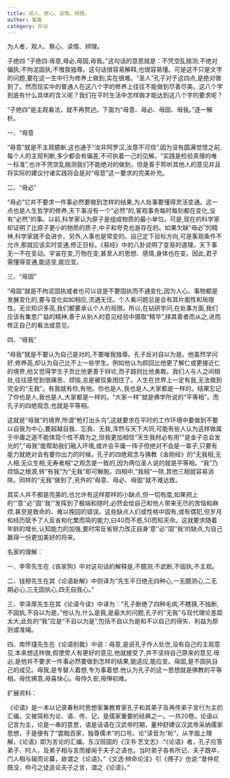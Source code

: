```yaml
---
title: 观人、察心、读情、辨理。
author: 寓庸
category: 杂谈
---
```

为人者，观人、察心、读情、辨理。

子绝四
 “子绝四:毋意,毋必,毋固,毋我。”这句话的意思就是：不凭空乱揣测;不绝对偏执;不拘泥固执;不惟我独尊。这句话很容易解释,也很容易懂。可是这不只是文字的问题,要在这一生中行为修养上做到,实在很难。“圣人”孔子对于这四点,是绝对做到了。然而现实中的普通人在这八个字的修养上往往不能做到尽善尽美。这八个字到底有什么具体的含义呢？我们在平时生活中怎样做才能达到这八个字的要求呢？

“子绝四”是主观看法，就不再赘述。下面为“毋意、毋必、毋固、毋我。”逐一解析。

一、“毋意

“毋意”就是不主观臆断,这也通于“汝非阿罗汉,汝意不可信”,因为没有圆满觉悟之前,每个人的主观判断,多少都会有偏差,不可执着一己的见解。“实践是检验真理的唯一标准”,也许不凭空乱揣测我们不能绝对的做到，但是善于聆听其他人的意见并且将实际的建议付诸实践将会是对“毋意”这一要求的完美补充。

二、“毋必”

“毋必”它并不要求一件事必然要做到怎样的结果,为人处事要懂得灵活变通。这一点也是人生哲学的修养,天下事没有一个“必然”的,客观事务每时每刻都在变化,没有“必然”的事。以前,科学家认为原子是组成物质的最小单位。可是,现在的科学家却证明了比原子更小的物质的质子,中子和夸克也是存在的。如果欠缺“毋必”的精神,科学家就不会进步。另外,人事也是常变的。自己定下目标方向,可是客观条件不允许,那就应该实时变通,修正目标。《易经》中的八卦说明了变易的道理。天下事无一不在变动。宇宙在变,万物在变,甚至人的思想、感情,身体也在变。因此,君子需懂得变通,能适变,能应变。

三、“毋固”

“毋固”就是不拘泥固执或者也可以说是不要固执而不通变化,因为人心、事物都是发展变化的,要与变化如如相应,流通无住。个人看问题总是会有其片面性和局限性。无论知识多高,我们都要承认个人的局限。所以,在钻研学问,在处事方面,我们应该有集思广益的精神,善于从别人的意见经验中摄取“精华”,择其善者而从之,进而修正自己的看法或意见。

四、“毋我”

“毋我”就是不要认为自己是对的,不要唯我独尊。孔子反对自以为是。他虽然学问好,修养高,却认为自己比不上一些学生。例如他认为颜回比他更了解仁或更接近仁的境界,他又觉得学生子贡比他更善于辩论,而子路则比他勇敢。我们人与人之间相处,往往感觉到很痛苦、烦恼,总是被现象困住了。人生在世界上一定有我,无法做到完全的“无我”。有我就有你,有他。你也是人,我也是人,大家都是一样的。结果忘记了你也是人,我也是人,大家都是一样的。“大家一样”就是佛学所说的“平等相”。而孔子的四绝观念,也就是平等相。

这就是“毋我”的境界,所谓“枪打出头鸟”,这就要求在平时的工作环境中要做到不要以自我为中心,要超越自我、忘我、无我,浑然与天下大同,可能有些人认为这样做属于中庸之道不能体现个性不屑为之,但我更加相信“天生我材必有用”“是金子总会发光的”,“毋我”能帮助我们融入环境,或许会平庸一阵子但绝对不会是一辈子,只要有能力就绝对会有要你出力的时候。孔子的四绝观念与佛教《金刚经》的“无我相,无人相,无众生相,无寿者相”之观念是一致的,因为两位圣人说的就是平等相。“我”乃烦恼之根源,转“有我”为“无我”即可解脱。四相中,“我相”一除,其他三相就容易消除。同样的“无我”做到了,另外的“毋意、毋必、毋固”就不难达致。

其实人并不都是完美的,也允许有这样那样的小缺点,但一切有度,如果把上的“‘意’‘必’‘固’‘我’”发挥到了极端和随时,必然会给自己和他人带来无尽的苦恼和麻烦,甚至是致命的、难以挽回的错误。这些缺点人们或性格中固有,或有偶犯,但岁月和经历赋予了人反省和化繁而简的能力,曰40而不惑,50而知天命。这就要求随着年龄的增长,认知能力的加强,要时常反省努力改正自身‘意’‘必’‘固’‘我’的缺点,为自己赢得一份更加美好的将来。

名家的理解：

一、李零先生在《丧家狗》中对这句话的解释是,不臆测,不武断,不固执,不主观。

二、钱穆先生在其《论语新解》中则译为“先生平日绝无四种心,一无臆测心,二无期必心,三无固执心,四无自我心。”

三、李泽厚先生在其《论语今读》中译为：“孔子断绝了四种毛病,不瞎猜,不独断,不固执,不自以为是。”他认为,什么是我,是最大的问题,孔子的“无我”与现代理论差距太大,此处的“我”应是“不自以为是”,包括不自以为是和不以自己的得失、利益为原则或准绳。

四、南怀瑾先生在《论语别裁》中说：毋意,是说孔子作人处世,没有自己的主观意见,本来想这样做,假使旁人有更好的意见,他就接受了,并不坚持自己原来的意见.毋必,是他并不要求一件事必然要做到怎样的结果,能适应,能应变。毋固,是不固执自己的成见。毋我,是专替人着想,专为事着想.他认为孔子的这一思想就是佛教的平等相。毋忧拂意,毋喜快心。毋恃久安,毋惮初难。

扩展资料：

《论语》是一本以记录春秋时思想家兼教育家孔子和其弟子及再传弟子言行为主的汇编，又被简称为论、语、传、记，是儒家重要的经典之一。一共20卷。论语以记言为主，论是一串的意思，语是话语在汉武帝时期，董仲舒建议汉武帝采纳儒家思想，于是便有了“罢黜百家，独尊儒术”的口号。论”读音为“轮”，从字面上理解，《论语》即为言论的汇编。东汉班固的《汉书·艺文志》:“《论语》者，孔子应答弟子、时人，及弟子相与言而接闻于夫子之语也。当时弟子各有所记，夫子既卒，门人相与辑而论纂，故谓之《论语》。”《文选·辨命论注》引《傅子》也说:“昔仲尼既没，仲弓之徒追论夫子之言，谓之《论语》。”